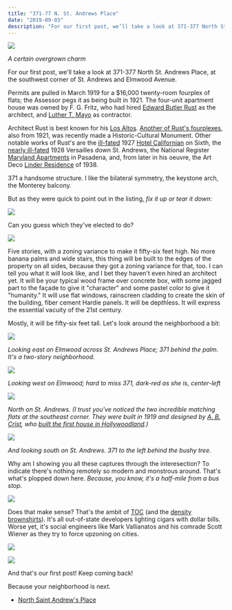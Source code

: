 ```yaml
---
title: "371-77 N. St. Andrews Place"
date: "2019-09-03"
description: "For our first post, we’ll take a look at 371-377 North St. Andrews Place, at the southwest corner of St. Andrews and Elmwood Avenue. Permits are pulled in March 1919 for a $16,000 twenty-room fourplex of flats; the Assessor pegs it as being built in 1921. The four-unit apartment house was owned by F. G. Fritz, who had hired Edward Butler Rust as the architect, and Luther T. Mayo as contractor. Architect Rust is best known for his Los Altos. "
---
```


![](https://res.cloudinary.com/chickenbutt/image/upload/w_auto,c_scale,f_auto,q_auto:eco,dpr_auto/Screen-Shot-2019-08-25-at-5.51.19-PM-1-1024x568_eyfh1n)

_A certain overgrown charm_

For our first post, we'll take a look at 371-377 North St. Andrews Place, at the southwest corner of St. Andrews and Elmwood Avenue.

Permits are pulled in March 1919 for a $16,000 twenty-room fourplex of flats; the Assessor pegs it as being built in 1921. The four-unit apartment house was owned by F. G. Fritz, who had hired [Edward Butler Rust](https://en.wikipedia.org/wiki/Edward_B._Rust) as the architect, and [Luther T. Mayo](https://www.flickr.com/photos/michael_locke/6650844495) as contractor.

Architect Rust is best known for his [Los Altos](https://en.wikipedia.org/wiki/Los_Altos_Apartments). [Another of Rust's fourplexes](https://la.curbed.com/2017/1/9/14207580/1920s-french-normandy-condo-complex-west-adams), also from 1921, was recently made a Historic-Cultural Monument. Other notable works of Rust's are the [ill-fated](https://www.kcet.org/history-society/sign-of-the-times-the-strange-fortune-of-the-hotel-californian) 1927 [Hotel Californian](http://jpg1.lapl.org/00007/00007203.jpg) on Sixth, the [nearly ill-fated](http://www.tedsoquiphoto.com/2010/09/apartment-fire-in-ktown.html) 1928 Versailles down St. Andrews, the National Register [Maryland Apartments](https://hdl.huntington.org/digital/collection/p15150coll2/id/2785/rec/1) in Pasadena, and, from later in his oeuvre, the Art Deco [Linder Residence](https://takesunset.com/2012/04/7975-woodrow-wilson-drive-in-hollywood-hills/) of 1938.

371 a handsome structure. I like the bilateral symmetry, the keystone arch, the Monterey balcony.

But as they were quick to point out in the listing, _fix it up or tear it down_:

![](https://res.cloudinary.com/chickenbutt/image/upload/c_scale,w_auto:100,dpr_auto,f_auto/Screen-Shot-2019-08-25-at-6.11.46-PM-1-1024x764_pvypso)

Can you guess which they've elected to do?

![](https://res.cloudinary.com/chickenbutt/image/upload/c_scale,w_auto:100,dpr_auto,f_auto/Screen-Shot-2019-08-25-at-6.23.27-PM-1-1024x208_jb72jj)

Five stories, with a zoning variance to make it fifty-six feet high. No more banana palms and wide stairs, this thing will be built to the edges of the property on all sides, because they got a zoning variance for that, too. I can tell you what it will look like, and I bet they haven't even hired an architect yet. It will be your typical wood frame over concrete box, with some jagged part to the façade to give it "character" and some pastel color to give it "humanity." It will use flat windows, rainscreen cladding to create the skin of the building, fiber cement Hardie panels. It will be depthless. It will express the essential vacuity of the 21st century.

Mostly, it will be fifty-six feet tall. Let's look around the neighborhood a bit:

![](https://res.cloudinary.com/chickenbutt/image/upload/c_scale,w_auto:100,dpr_auto,f_auto/Screen-Shot-2019-08-25-at-7.11.06-PM-1-1024x475_yukm1g)

_Looking east on Elmwood across St. Andrews Place; 371 behind the palm_. _It's a two-story neighborhood._

![](https://res.cloudinary.com/chickenbutt/image/upload/c_scale,w_auto:100,dpr_auto,f_auto/Screen-Shot-2019-08-25-at-7.13.02-PM-1-1024x409_fzfys5)

_Looking west on Elmwood; hard to miss 371, dark-red as she is, center-left_

![](https://res.cloudinary.com/chickenbutt/image/upload/c_scale,w_auto:100,dpr_auto,f_auto/Screen-Shot-2019-08-25-at-7.17.23-PM-1-1024x552_ras3sa)

_North on St. Andrews. (I trust you've noticed the two incredible matching flats at the southeast corner. They were built in 1919 and designed by [A. B. Crist](https://patch.com/california/hollywood/hollywood-royalty-only-castle-will-do), who [built the first house in Hollywoodland](https://ladailymirror.com/2016/06/20/mary-mallory-hollywood-heights-hollywoodlands-first-house/).)_

![](https://res.cloudinary.com/chickenbutt/image/upload/c_scale,w_auto:100,dpr_auto,f_auto/Screen-Shot-2019-08-25-at-7.27.11-PM-1-1024x483_qeeyaf)

_And looking south on St. Andrews._ _371 to the left behind the bushy tree._

Why am I showing you all these captures through the interesection? To indicate there's nothing remotely so modern and monstrous around. That's what's plopped down here. _Because, you know, it's a half-mile from a bus stop_.

![](https://res.cloudinary.com/chickenbutt/image/upload/c_scale,w_auto:100,dpr_auto,f_auto/screen-shot-2022-01-10-at-12.31.37-pm_mtwort)

Does that make sense? That's the ambit of [TOC](https://la.curbed.com/2018/8/31/17796388/preservation-density-transit-affordable-housing) (and the [density brownshirts](https://live.staticflickr.com/65535/48621073023_37fa1ee3c2_o.jpg)). It's all out-of-state developers lighting cigars with dollar bills. Worse yet, it's social engineers like Mark Vallianatos and his comrade Scott Wiener as they try to force upzoning on cities.

![](https://res.cloudinary.com/chickenbutt/image/upload/c_scale,w_auto:100,dpr_auto,f_auto/screen-shot-2022-01-10-at-12.33.28-pm_t94lg9)

![](https://res.cloudinary.com/chickenbutt/image/upload/c_scale,w_auto:100,dpr_auto,f_auto/screen-shot-2022-01-10-at-12.34.44-pm_hpwxrq)

And that's our first post! Keep coming back!

Because your neighborhood is next.

- [North Saint Andrew's Place](https://www.google.com/maps/search/?api=1&query=34.07783,-118.31146)

